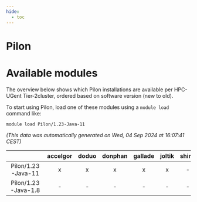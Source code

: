 ```yaml
---
hide:
  - toc
---
```


Pilon
=====

# Available modules


The overview below shows which Pilon installations are available per HPC-UGent Tier-2cluster, ordered based on software version (new to old).

To start using Pilon, load one of these modules using a `module load` command like:

```shell
module load Pilon/1.23-Java-11
```

*(This data was automatically generated on Wed, 04 Sep 2024 at 16:07:41 CEST)*  

| |accelgor|doduo|donphan|gallade|joltik|shinx|skitty|
| :---: | :---: | :---: | :---: | :---: | :---: | :---: | :---: |
|Pilon/1.23-Java-11|x|x|x|x|x|-|x|
|Pilon/1.23-Java-1.8|-|-|-|-|-|-|x|
